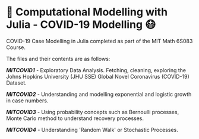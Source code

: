 # 💉 Computational Modelling with Julia - COVID-19 Modelling :mask:
COVID-19 Case Modelling in Julia completed as part of the MIT Math 6S083 Course.

The files and their contents are as follows:

**_MITCOVID1_** - Exploratory Data Analysis. Fetching, cleaning, exploring the Johns Hopkins University (JHU SSE) Global Novel Coronavirus (COVID-19) Dataset.

**_MITCOVID2_** - Understanding and modelling exponential and logistic growth in case numbers.

**_MITCOVID3_** - Using probability concepts such as Bernoulli processes, Monte Carlo method to understand recovery processes.

**_MITCOVID4_** - Understanding 'Random Walk' or Stochastic Processes.
